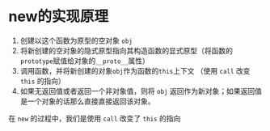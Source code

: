 # new的实现原理

1. 创建以这个函数为原型的空对象 `obj`
2. 将新创建的空对象的隐式原型指向其构造函数的显式原型（将函数的`prototype`赋值给对象的`__proto__`属性）
3. 调用函数，并将新创建的对象`obj`作为函数的`this`上下文 （使用 `call` 改变 `this` 的指向）
4. 如果无返回值或者返回一个非对象值，则将 `obj` 返回作为新对象；如果返回值是一个对象的话那么直接直接返回该对象。

在 `new` 的过程中，我们是使用 `call` 改变了 `this` 的指向